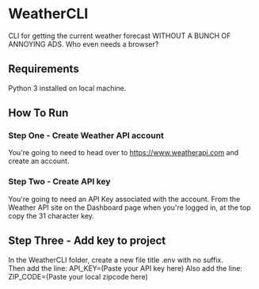 # WeatherCLI
CLI for getting the current weather forecast WITHOUT A BUNCH OF ANNOYING ADS.  Who even needs a browser?

## Requirements
Python 3 installed on local machine.

## How To Run
### Step One - Create Weather API account
You're going to need to head over to https://www.weatherapi.com and create an account.

### Step Two - Create API key
You're going to need an API Key associated with the account.  From the Weather API site on the Dashboard page when you're logged in, at the top copy the 31 character key.

## Step Three - Add key to project
In the WeatherCLI folder, create a new file title .env with no suffix.<br>
Then add the line: API_KEY=(Paste your API key here)
Also add the line: ZIP_CODE=(Paste your local zipcode here)
